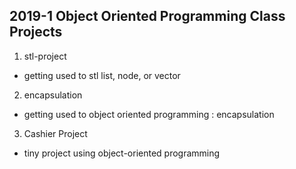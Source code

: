 ## 2019-1 Object Oriented Programming Class Projects

1. stl-project
- getting used to stl list, node, or vector

2. encapsulation
- getting used to object oriented programming : encapsulation

3. Cashier Project
- tiny project using object-oriented programming
